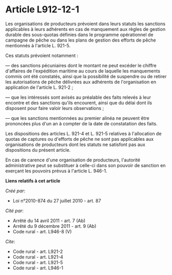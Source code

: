 # Article L912-12-1

Les organisations de producteurs prévoient dans leurs statuts les sanctions applicables à leurs adhérents en cas de
manquement aux règles de gestion durable des sous-quotas définies dans le programme opérationnel de campagne de pêche ou dans
les plans de gestion des efforts de pêche mentionnés à l'article L. 921-5. 

Ces statuts prévoient notamment : 

― des sanctions pécuniaires dont le montant ne peut excéder le chiffre d'affaires de l'expédition maritime au cours de
laquelle les manquements commis ont été constatés, ainsi que la possibilité de suspendre ou de retirer les autorisations de
pêche délivrées aux adhérents de l'organisation en application de l'article L. 921-2 ; 

― que les intéressés sont avisés au préalable des faits relevés à leur encontre et des sanctions qu'ils encourent, ainsi que
du délai dont ils disposent pour faire valoir leurs observations ; 

― que les sanctions mentionnées au premier alinéa ne peuvent être prononcées plus d'un an à compter de la date de
constatation des faits. 

Les dispositions des articles L. 921-4 et L. 921-5 relatives à l'allocation de quotas de captures ou d'efforts de pêche ne
sont pas applicables aux organisations de producteurs dont les statuts ne satisfont pas aux dispositions du présent article. 

En cas de carence d'une organisation de producteurs, l'autorité administrative peut se substituer à celle-ci dans son pouvoir
de sanction en exerçant les pouvoirs prévus à l'article L. 946-1.

**Liens relatifs à cet article**

_Créé par_:

  - Loi n°2010-874 du 27 juillet 2010 - art. 87

_Cité par_:

  - Arrêté du 14 avril 2011 - art. 7 (Ab)
  - Arrêté du 9 décembre 2011 - art. 9 (Ab)
  - Code rural - art. L946-8 (V)

_Cite_:

  - Code rural - art. L921-2
  - Code rural - art. L921-4
  - Code rural - art. L921-5
  - Code rural - art. L946-1

